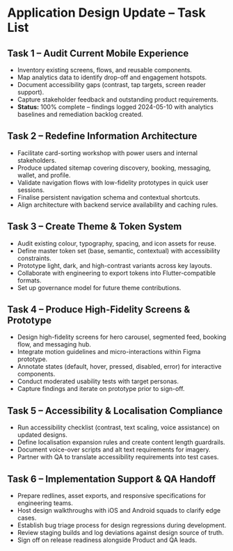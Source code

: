 # Application Design Update – Task List

## Task 1 – Audit Current Mobile Experience
- Inventory existing screens, flows, and reusable components.
- Map analytics data to identify drop-off and engagement hotspots.
- Document accessibility gaps (contrast, tap targets, screen reader support).
- Capture stakeholder feedback and outstanding product requirements.
- **Status:** 100% complete – findings logged 2024-05-10 with analytics baselines and remediation backlog created.

## Task 2 – Redefine Information Architecture
- Facilitate card-sorting workshop with power users and internal stakeholders.
- Produce updated sitemap covering discovery, booking, messaging, wallet, and profile.
- Validate navigation flows with low-fidelity prototypes in quick user sessions.
- Finalise persistent navigation schema and contextual shortcuts.
- Align architecture with backend service availability and caching rules.

## Task 3 – Create Theme & Token System
- Audit existing colour, typography, spacing, and icon assets for reuse.
- Define master token set (base, semantic, contextual) with accessibility constraints.
- Prototype light, dark, and high-contrast variants across key layouts.
- Collaborate with engineering to export tokens into Flutter-compatible formats.
- Set up governance model for future theme contributions.

## Task 4 – Produce High-Fidelity Screens & Prototype
- Design high-fidelity screens for hero carousel, segmented feed, booking flow, and messaging hub.
- Integrate motion guidelines and micro-interactions within Figma prototype.
- Annotate states (default, hover, pressed, disabled, error) for interactive components.
- Conduct moderated usability tests with target personas.
- Capture findings and iterate on prototype prior to sign-off.

## Task 5 – Accessibility & Localisation Compliance
- Run accessibility checklist (contrast, text scaling, voice assistance) on updated designs.
- Define localisation expansion rules and create content length guardrails.
- Document voice-over scripts and alt text requirements for imagery.
- Partner with QA to translate accessibility requirements into test cases.

## Task 6 – Implementation Support & QA Handoff
- Prepare redlines, asset exports, and responsive specifications for engineering teams.
- Host design walkthroughs with iOS and Android squads to clarify edge cases.
- Establish bug triage process for design regressions during development.
- Review staging builds and log deviations against design source of truth.
- Sign off on release readiness alongside Product and QA leads.
